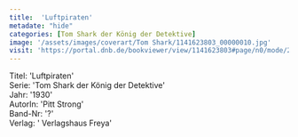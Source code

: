 ```yaml
---
title:  'Luftpiraten'
metadate: "hide"
categories: [Tom Shark der König der Detektive]
image: '/assets/images/coverart/Tom Shark/1141623803_00000010.jpg'
visit: 'https://portal.dnb.de/bookviewer/view/1141623803#page/n0/mode/2up'
---
```

Titel: 'Luftpiraten' <br>
Serie: 'Tom Shark der König der Detektive' <br>
Jahr: '1930' <br>
AutorIn: 'Pitt Strong' <br>
Band-Nr: '?' <br>
Verlag: ' Verlagshaus Freya'